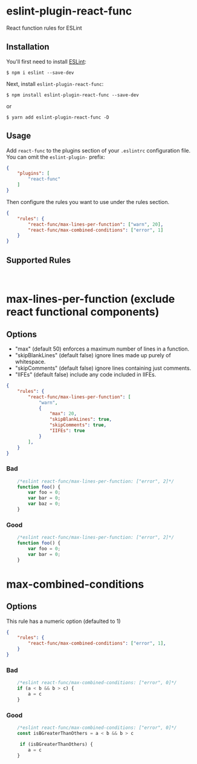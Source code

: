 # eslint-plugin-react-func

React function rules for ESLint

## Installation

You'll first need to install [ESLint](http://eslint.org):

```
$ npm i eslint --save-dev
```

Next, install `eslint-plugin-react-func`:

```
$ npm install eslint-plugin-react-func --save-dev
```

or

```
$ yarn add eslint-plugin-react-func -D
```


## Usage

Add `react-func` to the plugins section of your `.eslintrc` configuration file. You can omit the `eslint-plugin-` prefix:

```json
{
    "plugins": [
        "react-func"
    ]
}
```



Then configure the rules you want to use under the rules section.

```json
{
    "rules": {
        "react-func/max-lines-per-function": ["warn", 20],
        "react-func/max-combined-conditions": ["error", 1]
    }
}
```

## Supported Rules
&nbsp;
# max-lines-per-function (exclude react functional components)
## Options
   - "max" (default 50) enforces a maximum number of lines in a function.
   - "skipBlankLines" (default false) ignore lines made up purely of whitespace.
   - "skipComments" (default false) ignore lines containing just comments.
   - "IIFEs" (default false) include any code included in IIFEs.

```json
{
    "rules": {
        "react-func/max-lines-per-function": [
            "warn",
            {
                "max": 20,
                "skipBlankLines": true,
                "skipComments": true,
                "IIFEs": true
            }
        ],
    }
}
```

### Bad
```javascript
    /*eslint react-func/max-lines-per-function: ["error", 2]*/
    function foo() {
        var foo = 0;
        var bar = 0;
        var baz = 0;
    }
```

### Good
```javascript
    /*eslint react-func/max-lines-per-function: ["error", 2]*/
    function foo() {
        var foo = 0;
        var bar = 0;
    }
```

# max-combined-conditions
## Options
This rule has a numeric option (defaulted to 1) 


```json
{
    "rules": {
        "react-func/max-combined-conditions": ["error", 1],
    }
}
```
### Bad
```javascript
    /*eslint react-func/max-combined-conditions: ["error", 0]*/
    if (a < b && b > c) {
        a = c
    }
```
### Good
```javascript
    /*eslint react-func/max-combined-conditions: ["error", 0]*/
    const isBGreaterThanOthers = a < b && b > c

     if (isBGreaterThanOthers) {
        a = c
    }
```
